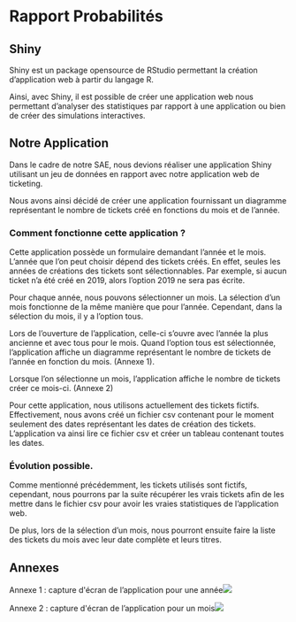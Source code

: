 # Rapport Probabilités

## Shiny
    

Shiny est un package opensource de RStudio permettant la création d’application web à partir du langage R.

Ainsi, avec Shiny, il est possible de créer une application web nous permettant d’analyser des statistiques par rapport à une application ou bien de créer des simulations interactives.

## Notre Application
    

Dans le cadre de notre SAE, nous devions réaliser une application Shiny utilisant un jeu de données en rapport avec notre application web de ticketing.

Nous avons ainsi décidé de créer une application fournissant un diagramme représentant le nombre de tickets créé en fonctions du mois et de l’année.

### Comment fonctionne cette application ?

Cette application possède un formulaire demandant l’année et le mois. L’année que l’on peut choisir dépend des tickets créés. En effet, seules les années de créations des tickets sont sélectionnables. Par exemple, si aucun ticket n’a été créé en 2019, alors l’option 2019 ne sera pas écrite.

Pour chaque année, nous pouvons sélectionner un mois. La sélection d’un mois fonctionne de la même manière que pour l’année. Cependant, dans la sélection du mois, il y a l’option tous.

Lors de l’ouverture de l’application, celle-ci s’ouvre avec l’année la plus ancienne et avec tous pour le mois. Quand l’option tous est sélectionnée, l’application affiche un diagramme représentant le nombre de tickets de l’année en fonction du mois. (Annexe 1).

Lorsque l’on sélectionne un mois, l’application affiche le nombre de tickets créer ce mois-ci. (Annexe 2)

Pour cette application, nous utilisons actuellement des tickets fictifs. Effectivement, nous avons créé un fichier csv contenant pour le moment seulement des dates représentant les dates de création des tickets. L’application va ainsi lire ce fichier csv et créer un tableau contenant toutes les dates.

  

### Évolution possible.

Comme mentionné précédemment, les tickets utilisés sont fictifs, cependant, nous pourrons par la suite récupérer les vrais tickets afin de les mettre dans le fichier csv pour avoir les vraies statistiques de l’application web.

De plus, lors de la sélection d’un mois, nous pourront ensuite faire la liste des tickets du mois avec leur date complète et leurs titres.

  

## Annexes
    
Annexe 1 : capture d'écran de l’application pour une année![](https://lh7-us.googleusercontent.com/6l57iDK48p0JmbiUnTkpEC_ZCU6g1ZNnrBT8cg7YpuLXbUQDdNizV_jzf4J1c2Si73w9LS_PViEl17ZEdXG7-qS19LrHRwjXnCyphjf8DBnP4q4igqkd7PLlsx9dVnVuiNyiVW0ucgH0d0VN4Pri4JY)


Annexe 2 : capture d'écran de l’application pour un mois![](https://lh7-us.googleusercontent.com/EVRWCBPoCjXop5Tlu_G5rgm8BFcFMRpU33N_bixmitzT9Mhfvz0AiBHTc3jfk3dR2gTVIf3lQIwVDXxeOVDJtdj7Fzg7fO_b5UrwsChbHWPyEDi29gSUFuXOf4rcz0bdrXNMJk11qPQMvMgfm2LufqI)
